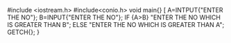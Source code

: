 #include <iostream.h>
#include<conio.h>
void main{}
[
A=INTPUT{"ENTER THE NO"};
B=INPUT{"ENTER THE NO"};
IF {A>B}
"ENTER THE NO WHICH IS GREATER THAN B";
ELSE
"ENTER THE NO WHICH IS GREATER THAN A";
GETCH{};
}
